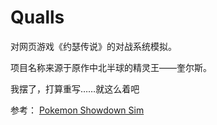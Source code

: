# Qualls
对网页游戏《约瑟传说》的对战系统模拟。

项目名称来源于原作中北半球的精灵王——奎尔斯。

我摆了，打算重写……就这么着吧

参考：
[Pokemon Showdown Sim](https://github.com/smogon/pokemon-showdown/tree/master/sim)